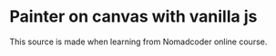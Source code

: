# Painter on canvas with vanilla js

This source is made when learning from Nomadcoder online course.  